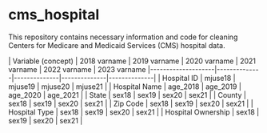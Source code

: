 # cms_hospital
This repository contains necessary information and code for cleaning Centers for Medicare and Medicaid Services (CMS) hospital data. 

| Variable (concept) | 2018 varname | 2019 varname | 2020 varname | 2021 varname | 2022 varname | 2023 varname 
|--------------------|--------------|--------------|--------------|--------------|
| Hospital ID      | mjuse18      | mjuse19      | mjuse20      | mjuse21      |
| Hospital Name              | age_2018     | age_2019     | age_2020     | age_2021     |
| State             | sex18        | sex19        | sex20        | sex21        |
| County             | sex18        | sex19        | sex20        | sex21        |
| Zip Code             | sex18        | sex19        | sex20        | sex21        |
| Hospital Type             | sex18        | sex19        | sex20        | sex21        |
| Hospital Ownership             | sex18        | sex19        | sex20        | sex21        |